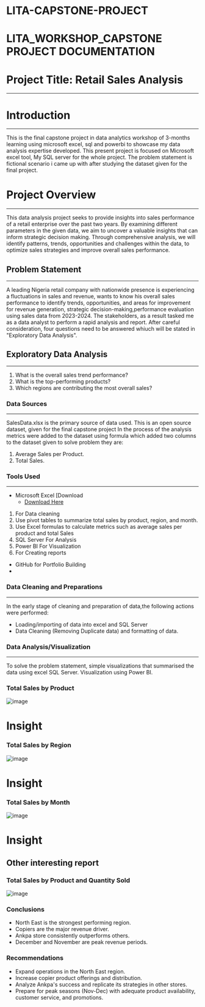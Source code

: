 # LITA-CAPSTONE-PROJECT
# LITA_WORKSHOP_CAPSTONE PROJECT DOCUMENTATION

# Project Title: Retail Sales Analysis 
---
# Introduction
---
This is the final capstone project in data analytics workshop of 3-months learning using microsoft excel, sql and powerbi to showcase my data analysis expertise developed. 
This present project is focused on Microsoft excel tool, My SQL server for the whole project. The problem statement is fictional scenario i came up with after studying the dataset given for the final project.

# Project Overview
---
This data analysis project seeks to provide insights into sales performance of a retail enterprise over the past two years. By examining different parameters in the given data, we aim to uncover a valuable insights that can inform strategic decision making. Through comprehensive analysis, we will identify patterns, trends, opportunities and challenges within the data, to optimize sales strategies and improve overall sales performance.

## Problem Statement
---
A leading Nigeria retail company with nationwide presence is experiencing a fluctuations in sales and revenue, wants to know his overall sales performance to identify trends, opportunities, and areas for improvement for revenue generation, strategic decision-making,performance evaluation using sales data from 2023-2024. The stakeholders, as a result 
tasked me as a data analyst to perform a rapid analysis and report.
After careful consideration, four questions need to be answered whiuch will be stated in "Exploratory Data Analysis".

## Exploratory Data Analysis
---
1. What is the overall sales trend performance?
2. What is the top-performing products?
3. Which regions are contributing the most overall sales?

### Data Sources
---
SalesData.xlsx is the primary source of data used. This is an open source dataset, given for the final capstone project
In the process of the analysis  metrics were added to the dataset using formula which added two columns to the dataset given to solve problem they are:
1. Average Sales per Product.
2. Total Sales.

### Tools Used
---

- Microsoft Excel  [Download
   - [Download Here](https://Microsoft.com)
1. For Data cleaning
2. Use pivot tables to summarize total sales by product, region, and month.
3. Use Excel formulas to calculate metrics such as average sales per product and 
   total Sales
5. SQL Server For Analysis
6. Power BI For Visualization
7. For Creating reports
- GitHub for Portfolio Building
- 

### Data Cleaning and Preparations
---

In the early stage of cleaning and preparation of data,the following actions were performed:

- Loading/importing of data into excel and SQL Server
- Data Cleaning (Removing Duplicate data) and formatting of data.


### Data Analysis/Visualization
---
To solve the problem statement, simple visualizations that summarised the data using excel  SQL Server. Visualization using Power BI.

### Total Sales by Product
![image](https://github.com/user-attachments/assets/164c88d9-95a7-42a1-a13e-11cdcd1c331a)

# Insight

### Total Sales by Region
![image](https://github.com/user-attachments/assets/48bf1d8e-eed4-4330-839a-a1c53cceabf5)

# Insight

### Total Sales by Month
![image](https://github.com/user-attachments/assets/2da80490-9468-4187-9375-b7886e72cb87)


# Insight


## Other interesting report
### Total Sales by Product and Quantity Sold
![image](https://github.com/user-attachments/assets/71db1fb4-a3ee-4e68-a18d-66597bad316a)




### Conclusions
 - North East is the strongest performing region.
 - Copiers are the major revenue driver.
 - Ankpa store consistently outperforms others.
 - December and November are peak revenue periods.

### Recommendations 
  - Expand operations in the North East region.
  - Increase copier product offerings and distribution.
  - Analyze Ankpa's success and replicate its strategies in other stores.
  - Prepare for peak seasons (Nov-Dec) with adequate product availability, customer service, and promotions.

